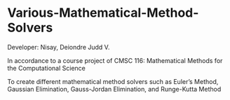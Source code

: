 # Various-Mathematical-Method-Solvers
Developer: Nisay, Deiondre Judd V.

In accordance to a course project of CMSC 116: Mathematical Methods for the Computational Science

To create different mathematical method solvers such as Euler’s Method, Gaussian Elimination, Gauss-Jordan Elimination, and Runge-Kutta Method
